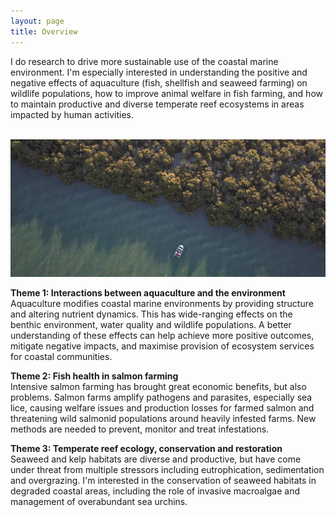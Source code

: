 ```yaml
---
layout: page
title: Overview
---
```


I do research to drive more sustainable use of the coastal marine environment. I'm especially interested in understanding the positive and negative effects of aquaculture (fish, shellfish and seaweed farming) on wildlife populations, how to improve animal welfare in fish farming, and how to maintain productive and diverse temperate reef ecosystems in areas impacted by human activities.  
&nbsp;  
  
![Warneet River](images/warneet.jpg)  
  
**Theme 1: Interactions between aquaculture and the environment**  
Aquaculture modifies coastal marine environments by providing structure and altering nutrient dynamics. This has wide-ranging effects on the benthic environment, water quality and wildlife populations. A better understanding of these effects can help achieve more positive outcomes, mitigate negative impacts, and maximise provision of ecosystem services for coastal communities.  
  
**Theme 2: Fish health in salmon farming**  
Intensive salmon farming has brought great economic benefits, but also problems. Salmon farms amplify pathogens and parasites, especially sea lice, causing welfare issues and production losses for farmed salmon and threatening wild salmonid populations around heavily infested farms. New methods are needed to prevent, monitor and treat infestations.  
  
**Theme 3: Temperate reef ecology, conservation and restoration**  
Seaweed and kelp habitats are diverse and productive, but have come under threat from multiple stressors including eutrophication, sedimentation and overgrazing. I'm interested in the conservation of seaweed habitats in degraded coastal areas, including the role of invasive macroalgae and management of overabundant sea urchins.  
